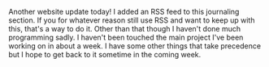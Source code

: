 Another website update today! I added an RSS feed to this journaling section. If
you for whatever reason still use RSS and want to keep up with this, that's a
way to do it. Other than that though I haven't done much programming sadly. I
haven't been touched the main project I've been working on in about a week. I
have some other things that take precedence but I hope to get back to it
sometime in the coming week.
